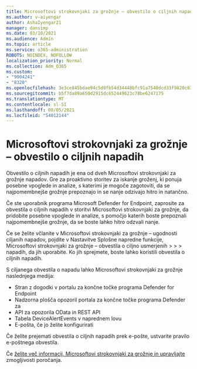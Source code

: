 ```yaml
---
title: Microsoftovi strokovnjaki za grožnje – obvestilo o ciljnih napadih
ms.author: v-aiyengar
author: AshaIyengar21
manager: dansimp
ms.date: 03/10/2021
ms.audience: Admin
ms.topic: article
ms.service: o365-administration
ROBOTS: NOINDEX, NOFOLLOW
localization_priority: Normal
ms.collection: Adm_O365
ms.custom:
- "9004241"
- "8320"
ms.openlocfilehash: 3e3ce845bdae94c5d0fb54d34448bfc91a7540dcd33f9820c030406f19108f97
ms.sourcegitcommit: b5f7da89a650d2915dc652449623c78be6247175
ms.translationtype: MT
ms.contentlocale: sl-SI
ms.lasthandoff: 08/05/2021
ms.locfileid: "54012144"
---
```

# <a name="microsoft-threat-experts---targeted-attack-notification"></a>Microsoftovi strokovnjaki za grožnje – obvestilo o ciljnih napadih

Obvestilo o ciljnih napadih je ena od dveh Microsoftovi strokovnjaki za grožnje napadov. Gre za proaktivno storitev za iskanje groženj, ki ponuja posebne vpoglede in analize, s katerimi je mogoče zagotoviti, da se najpomembnejše grožnje prepoznajo in se nanje odzivajo hitro in natančno.

Če ste uporabnik programa Microsoft Defender for Endpoint, zaprosite za obvestila o ciljnih napadih v storitvi Microsoftovi strokovnjaki za grožnje, da pridobite posebne vpoglede in analize, s pomočjo katerih boste prepoznali najpomembnejše grožnje, da se boste lahko hitro odzvali nanje.

Če se želite včlanite v Microsoftovi strokovnjaki za grožnje – ugodnosti ciljanih napadov, pojdite v Nastavitve Splošne napredne funkcije, Microsoftovi strokovnjaki za grožnje – obvestila o ciljno usmerjenih  >    >    >   napadih, da jih uporabite. Ko jih sprejmete, boste lahko koristili obvestila o ciljnih napadih.

S ciljanega obvestila o napadu lahko Microsoftovi strokovnjaki za grožnje naslednjega medija:

- Stran z dogodki v portalu za končne točke programa Defender for Endpoint
- Nadzorna plošča opozoril portala za končne točke programa Defender za
- API za opozorila OData in REST API
- Tabela DeviceAlertEvents v naprednem lovu
- E-pošta, če jo želite konfigurirati

Če želite prejemati obvestila o ciljnih napadih prek e-pošte, ustvarite pravilo e-poštnega obvestila. 

Če [želite več informacij, Microsoftovi strokovnjaki za grožnje in upravljajte](/windows/security/threat-protection/microsoft-defender-atp/configure-microsoft-threat-experts) zmogljivosti poročanja.
